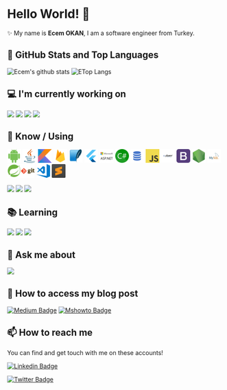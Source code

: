 # Hello World! 👋

✨ My name is **Ecem OKAN**, I am a software engineer from Turkey. <br>


## 📌 GitHub Stats and Top Languages

<p float="center">
  <img  src="https://github-readme-stats.vercel.app/api?username=EcemOKAN&show_icons=true&count_private=true&hide=contribs,issues" alt="Ecem's github stats" />
  <img  src="https://github-readme-stats.vercel.app/api/top-langs/?username=EcemOKAN&layout=compact&hide=html,css" alt="ETop Langs" />
</p>


## 💻 I'm currently working on

<code><a href="https://developer.android.com/" target="_blank"><img src="https://www.vectorlogo.zone/logos/android/android-ar21.svg"></a></code>
<code><a href="https://firebase.google.com/" target="_blank"><img src="https://www.vectorlogo.zone/logos/firebase/firebase-ar21.svg"></a></code>
<code><img src="https://www.vectorlogo.zone/logos/java/java-ar21.svg"></code>
<code><img src="https://www.vectorlogo.zone/logos/kotlinlang/kotlinlang-ar21.svg"></code>
<br>
## 🧠 Know / Using
<img src="https://github.com/github/explore/blob/master/topics/android/android.png?raw=true" height="32" /> <img src="https://github.com/github/explore/blob/master/topics/java/java.png?raw=true" height="32" /> <img src="https://github.com/github/explore/blob/master/topics/kotlin/kotlin.png?raw=true" height="32" /> <img src="https://github.com/github/explore/blob/master/topics/firebase/firebase.png?raw=true" height="32" /> <img src="https://github.com/github/explore/blob/master/topics/sqlite/sqlite.png?raw=true" height="32" /> <img src="https://github.com/github/explore/blob/master/topics/flutter/flutter.png?raw=true" height="32"> <img src="https://github.com/github/explore/blob/master/topics/aspnet/aspnet.png?raw=true" height="32" />  <img src="https://github.com/github/explore/blob/master/topics/csharp/csharp.png?raw=true" height="32" /> <img src="https://github.com/github/explore/blob/master/topics/sql/sql.png?raw=true" height="32" /> <img src="https://github.com/github/explore/blob/master/topics/javascript/javascript.png?raw=true" height="32" /> <img src="https://github.com/github/explore/blob/master/topics/jquery/jquery.png?raw=true" height="32" /> <img src="https://github.com/github/explore/blob/master/topics/bootstrap/bootstrap.png?raw=true" height="32" /> <img src="https://github.com/github/explore/blob/master/topics/nodejs/nodejs.png?raw=true" height="32" /> <img src="https://github.com/github/explore/blob/master/topics/mysql/mysql.png?raw=true" height="32" /> <img src="https://github.com/github/explore/blob/master/topics/spring-boot/spring-boot.png?raw=true" height="32" /><img src="https://github.com/github/explore/blob/master/topics/git/git.png?raw=true" height="32" /> <img src="https://github.com/github/explore/blob/master/topics/visual-studio-code/visual-studio-code.png?raw=true" height="32" /> <img src="https://github.com/github/explore/blob/master/topics/sublime-text/sublime-text.png?raw=true" height="32" />


<code><img height="50" src="https://www.vectorlogo.zone/logos/bitbucket/bitbucket-ar21.svg"></code>
<code><img height="50" src="https://www.vectorlogo.zone/logos/atlassian_jira/atlassian_jira-ar21.svg"></code>
<code><img height="50" src="https://www.vectorlogo.zone/logos/zeplinio/zeplinio-ar21.svg"></code>
<br>

## 📚 Learning
<code><img height="50" src="https://www.vectorlogo.zone/logos/tensorflow/tensorflow-ar21.svg"></code>
<code><img height="50" src="https://www.vectorlogo.zone/logos/onnxai/onnxai-ar21.svg"></code>
<code><img height="50" src="https://www.vectorlogo.zone/logos/swift/swift-ar21.svg"></code>

## 💬 Ask me about

<code><a href="https://developer.android.com/" target="_blank"><img src="https://www.vectorlogo.zone/logos/android/android-ar21.svg"></a></code>

## 📝 How to access my blog post

[![Medium Badge](https://img.shields.io/badge/EcemOKAN-Medium-blue?style=for-the-badge&logo=medium)](https://medium.com/@ecemokan)
[![Mshowto Badge](https://img.shields.io/badge/EcemOKAN-Mshowto-blue?style=for-the-badge&logo=post)](https://www.mshowto.org/author/ecemokan)


## 📫 How to reach me

You can find and get touch with me on these accounts!

[![Linkedin Badge](https://img.shields.io/badge/EcemOKAN-follow%20on%20linkedin-blue?style=for-the-badge&logo=linkedin)](https://www.linkedin.com/in/ecemokan/)

[![Twitter Badge](https://img.shields.io/badge/EcemOKAN-follow%20on%20twitter-blue?style=for-the-badge&logo=twitter)](https://twitter.com/ecemokan/)



